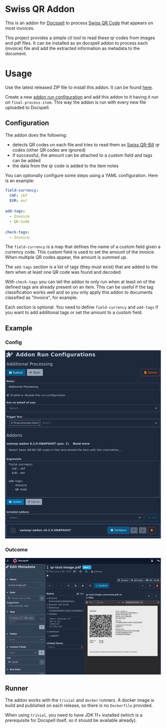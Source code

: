 # Swiss QR Addon

This is an addon for [Docspell](https://docspell.org) to process
[Swiss QR
Code](https://www.paymentstandards.ch/dam/downloads/ig-qr-bill-en.pdf)
that appears on most invoices.

This project provides a simple cli tool to read these qr codes from
images and pdf files. It can be installed as an docspell addon to
process each (invoice) file and add the extracted information as
metadata to the document.

# Usage

Use the latest released ZIP file to install this addon. It can be found
[here](https://github.com/docspell/swiss-qr-addon/releases/download/latest).

Create a new [addon run
configuration](https://docspell.org/docs/addons/using/#run-configuration)
and add this addon to it having it run on `final-process-item`. This
way the addon is run with every new file uploaded to Docspell.

## Configuration

The addon does the following:

- detects QR codes on each file and tries to read them as [Swiss
  QR-Bill](https://www.paymentstandards.ch/dam/downloads/ig-qr-bill-en.pdf)
  qr codes (other QR codes are ignored)
- if successful, the amount can be attached to a custom field and tags can be added
- the data from the qr code is added to the item notes

You can optionally configure some steps using a YAML configuration.
Here is an example:

```yaml
field-currency:
  CHF: chf
  EUR: eur

add-tags:
  - Invoice
  - QR-Code

check-tags:
  - Invoice
```

The `field-currency` is a map that defines the name of a custom field
given a currency code. This custom field is used to set the amount of
the invoice. When multiple QR codes appear, the amount is summed up.

The `add-tags` section is a list of tags (they must exist) that are
added to the item when at least one QR code was found and decoded.

With `check-tags` you can tell the addon to only run when at least on
of the defined tags are already present on an item. This can be useful
if the tag classification works well and so you only apply this addon
to documents classified as "Invoice", for example.

Each section is optional. You need to define `field-currency` and
`add-tags` if you want to add additional tags or set the amount to a
custom field.

## Example

### Config
![run-config](screenshots/addon-run-config.png)


### Outcome
![document](screenshots/addon-example-doc.png)


## Runner

The addon works with the `trivial` and `docker` runners. A docker
image is build and published on each release, so there is no
`Dockerfile` provided.

When using `trivial`, you need to have JDK 11+ installed (which is a
prerequisite for Docspell itself, so it should be available already).

